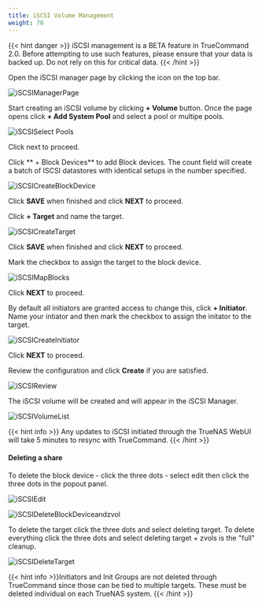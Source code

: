 ```yaml
---
title: iSCSI Volume Management
weight: 70
---
```


{{< hint danger >}}
iSCSI management is a BETA feature in TrueCommand 2.0. 
Before attempting to use such features, please ensure that your data is backed up. 
Do not rely on this for critical data.
{{< /hint >}}

Open the iSCSI manager page by clicking the <mat-icon role="img" fontset="mdi" fonticon="mdi-database" class="mat-icon mdi mdi-database mat-icon-no-color" aria-hidden="true"></mat-icon> icon on the top bar.

![iSCSIManagerPage](/images/TrueCommand/2.0/iSCSIManagerPage.png "iSCSI Manager Page")

Start creating an iSCSI volume by clicking **+ Volume** button.
Once the page opens click **+ Add System Pool** and select a pool or multipe pools.

![iSCSISelect Pools](/images/TrueCommand/2.0/iSCSISelectPools.png "iSCSI Select Pools")

Click next to proceed.

Click ** + Block Devices** to add Block devices.  The count field will create a 
batch of ISCSI datastores with identical setups in the number specified.

![iSCSICreateBlockDevice](/images/TrueCommand/2.0/iSCSICreateBlockDevice.png "iSCSI Create Block Device")

Click **SAVE** when finished and click **NEXT** to proceed.

Click **+ Target** and name the target.  

![iSCSICreateTarget](/images/TrueCommand/2.0/iSCSICreateTarget.png "iSCSI Create Target")

Click **SAVE** when finished and click **NEXT** to proceed.

Mark the checkbox to assign the target to the block device.

![iSCSIMapBlocks](/images/TrueCommand/2.0/iSCSIMapBlocks.png "iSCSI Map Blocks")

Click **NEXT** to proceed.

By default all initiators are granted access to change this, click **+ Initiator**.
Name your intiator and then mark the checkbox to assign the initator to the target.

![iSCSICreateInitiator](/images/TrueCommand/2.0/iSCSICreateInitiator.png "iSCSICreateInitiator")

Click **NEXT** to proceed.

Review the configuration and click **Create** if you are satisfied.

![iSCSIReview](/images/TrueCommand/2.0/iSCSIReview.png "iSCSIReview")

The iSCSI volume will be created and will appear in the iSCSI Manager.

![iSCSIVolumeList](/images/TrueCommand/2.0/iSCSIVolumeList.png "iSCSIVolumeList")

{{< hint info >}}
Any updates to iSCSI initiated through the TrueNAS WebUI will take 5 minutes to resync with TrueCommand.
{{< /hint >}}


#### Deleting a share

To delete the block device - click the three dots - select edit then click the three dots in the popout panel.

![iSCSIEdit](/images/TrueCommand/2.0/iSCSIEdit.png "iSCSIEdit")

![iSCSIDeleteBlockDeviceandzvol](/images/TrueCommand/2.0/iSCSIDeleteBlockDeviceandzvol.png "iSCSI Delete Block Device and zvol")

To delete the target click the three dots and select deleting target.
To delete everything click the three dots and select deleting target + zvols is the "full" cleanup.

![iSCSIDeleteTarget](/images/TrueCommand/2.0/iSCSIDeleteTarget.png "iSCSIDeleteTarget")

{{< hint info >}}Initiators and Init Groups are not deleted through TrueCommand since those can be tied to multiple targets.  These must be deleted individual on each TrueNAS system.
{{< /hint >}}

